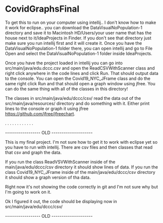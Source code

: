 # CovidGraphsFinal
 
To get this to run on your computer using intellij.. I don't know how to make it work for eclipse.. you can download the DataVisualNoPopulation-1 directory and save it to Macintosh HD/Users/your user name that has the house next to it/IdeaProjects in Finder. If you don't see that directory just make sure you run intellij first and it will create it. Once you have the DataVisualNoPopulation-1 folder there, you can open intellij and go to File Open and select the DataVisualNoPopulation-1 folder inside IdeaProjects.

Once you have the project loaded in intellij you can go into src/main/java/edu.dccc.csv and open the ReadCSVWithScanner class and right click anywhere in the code lines and click Run. That should output data to the console. You can open the Covid19_NYC_JFrame class and do the same right click Run and that should open a graph window using jfree. You can do the same thing with all of the classes in this directory!
 
The classes in src/main/java/edu/dccc/csv/ read the data out of the src/main/java/resources/ directory and do something with it. Either print lines to the console or graph it using jfree https://github.com/jfree/jfreechart.



.
.
.
.
.
.
.
.
.
.
.
.

------------------ OLD ---------------------

This is my final project. I'm not sure how to get it to work with eclipse yet so you have to run with intellij. There are csv files and then classes that read that csv and graph the data.

If you run the class ReadVSVWithScanner inside of the main/java/edu/dccc/csv directory it should show lines of data.
If you run the class Covid19_NYC_JFrame inside of the main/java/edu/dccc/csv directory it should show a graph version of tha data.

Right now it's not showing the code correctly in git and I'm not sure why but I'm going to work on it.

Ok I figured it out, the code should be displaying now in src/main/java/edu/dccc/csv/

------------------ OLD ---------------------


